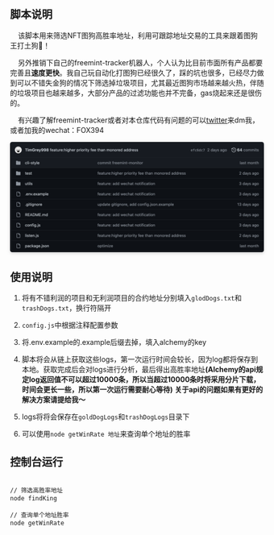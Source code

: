 ## 脚本说明
&nbsp;&nbsp;&nbsp;&nbsp;该脚本用来筛选NFT图狗高胜率地址，利用可跟踪地址交易的工具来跟着图狗王打土狗🐶！

&nbsp;&nbsp;&nbsp;&nbsp;另外推销下自己的freemint-tracker机器人，个人认为比目前市面所有产品都要完善且<b>速度更快</b>。我自己玩自动化打图狗已经很久了，踩的坑也很多，已经尽力做到可以不错失金狗的情况下筛选掉垃圾项目，尤其最近图狗市场越来越火热，伴随的垃圾项目也越来越多，大部分产品的过滤功能也并不完备，gas烧起来还是很伤的。

&nbsp;&nbsp;&nbsp;&nbsp;有兴趣了解freemint-tracker或者对本仓库代码有问题的可以[twitter](https://twitter.com/xof2021)来dm我，或者加我的wechat：FOX394
<center>
    <img style="border-radius: 0.3125em;
    box-shadow: 0 2px 4px 0 rgba(34,36,38,.12),0 2px 10px 0 rgba(34,36,38,.08);" 
    src="https://github.com/TimGrey998/img/blob/main/freemint-tracker.png">
    <br>
</center>

## 使用说明

1. 将有不错利润的项目和无利润项目的合约地址分别填入`glodDogs.txt`和`trashDogs.txt`，换行符隔开

2. `config.js`中根据注释配置参数

3. 将.env.example的.example后缀去掉，填入alchemy的key

4. 脚本将会从链上获取这些logs，第一次运行时间会较长，因为log都将保存到本地。获取完成后会对logs进行分析，最后得出高胜率地址<b>(Alchemy的api规定log返回值不可以超过10000条，所以当超过10000条时将采用分片下载，时间会更长一些，所以第一次运行需要耐心等待)</b>
<b>关于api的问题如果有更好的解决方案请提给我～</b>

5. logs将将会保存在`goldDogLogs`和`trashDogLogs`目录下

6. 可以使用`node getWinRate 地址`来查询单个地址的胜率

## 控制台运行

``` shell

// 筛选高胜率地址
node findKing

// 查询单个地址胜率
node getWinRate

```
